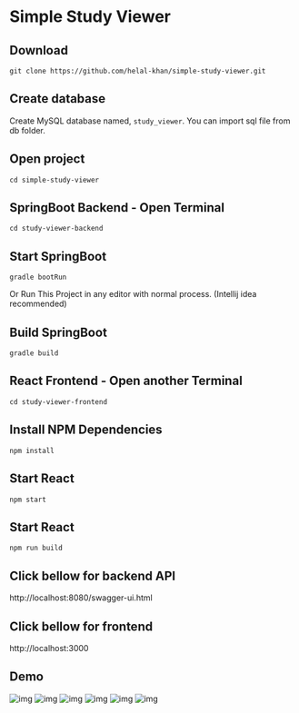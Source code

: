 # Simple Study Viewer

## Download
```git clone https://github.com/helal-khan/simple-study-viewer.git```

## Create database
Create MySQL database named, ```study_viewer```. You can import sql file from db folder.

## Open project
```cd simple-study-viewer```

## SpringBoot Backend - Open Terminal
```cd study-viewer-backend```

## Start SpringBoot 
```gradle bootRun```

Or Run This Project in any editor with normal process. (Intellij idea recommended)

## Build SpringBoot 
```gradle build```

## React Frontend - Open another Terminal
```cd study-viewer-frontend```

## Install NPM Dependencies 
```npm install```

## Start React 
```npm start```

## Start React 
```npm run build```

## Click bellow for backend API
http://localhost:8080/swagger-ui.html

## Click bellow for frontend
http://localhost:3000

## Demo 
![img](https://raw.githubusercontent.com/helal-khan/simple-study-viewer/main/screenshots/1.png)
![img](https://raw.githubusercontent.com/helal-khan/simple-study-viewer/main/screenshots/2.png)
![img](https://raw.githubusercontent.com/helal-khan/simple-study-viewer/main/screenshots/3.png)
![img](https://raw.githubusercontent.com/helal-khan/simple-study-viewer/main/screenshots/4.png)
![img](https://raw.githubusercontent.com/helal-khan/simple-study-viewer/main/screenshots/5.png)
![img](https://raw.githubusercontent.com/helal-khan/simple-study-viewer/main/screenshots/6.png)

